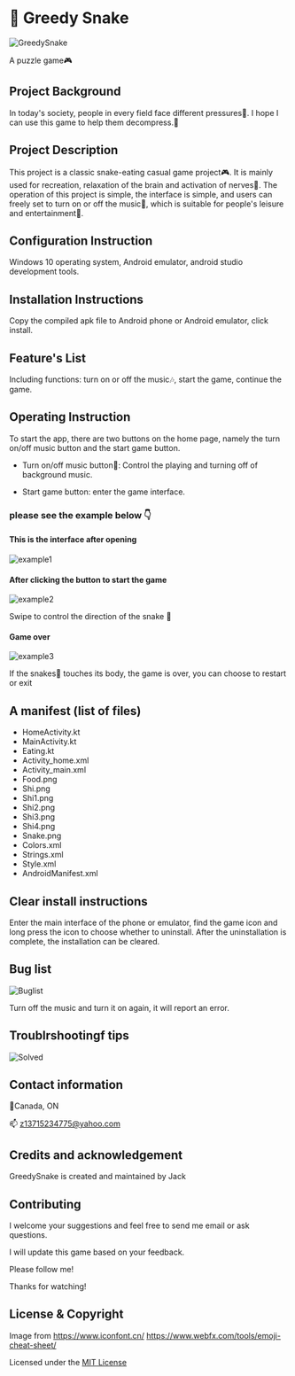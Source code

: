 # 🐍 Greedy Snake
![GreedySnake](https://user-images.githubusercontent.com/80426124/114316505-e1ad3780-9ad1-11eb-9189-29fc797b774b.png)

A puzzle game:video_game:


## Project Background
In today's society, people in every field face different pressures:briefcase:. I hope I can use this game to help them decompress.:dancers:

## Project Description
This project is a classic snake-eating casual game project:video_game:. It is mainly used for recreation, relaxation of the brain and activation of nerves:city_sunrise:. The operation of this project is simple, the interface is simple, and users can freely set to turn on or off the music:musical_score:, which is suitable for people's leisure and entertainment:dizzy:.

## Configuration Instruction
Windows 10 operating system, Android emulator, android studio development tools.

## Installation Instructions
Copy the compiled apk file to Android phone or Android emulator, click install.

## Feature's List
Including functions: turn on or off the music:notes:, start the game, continue the game.

## Operating Instruction
To start the app, there are two buttons on the home page, namely the turn on/off music button and the start game button. 

* Turn on/off music button:musical_note:: Control the playing and turning off of background music.

* Start game button: enter the game interface.

### please see the example below 👇
#### This is the interface after opening
![example1](https://user-images.githubusercontent.com/80426124/114318030-02c55680-9ad9-11eb-86f6-b702860f76c8.png)

#### After clicking the button to start the game
![example2](https://user-images.githubusercontent.com/80426124/114318084-4e780000-9ad9-11eb-9ff6-eea2da5e6e4d.png)

Swipe to control the direction of the snake 🐍

#### Game over
![example3](https://user-images.githubusercontent.com/80426124/114318130-96972280-9ad9-11eb-8a9f-8c98a3950422.png)

If the snakes🐍 touches its body, the game is over, you can choose to restart or exit

## A manifest (list of files)
* HomeActivity.kt
* MainActivity.kt
* Eating.kt
* Activity_home.xml
* Activity_main.xml
* Food.png
* Shi.png
* Shi1.png
* Shi2.png
* Shi3.png
* Shi4.png
* Snake.png
* Colors.xml
* Strings.xml
* Style.xml
* AndroidManifest.xml

## Clear install instructions
Enter the main interface of the phone or emulator, find the game icon and long press the icon to choose whether to uninstall. After the uninstallation is complete, the installation can be cleared.

## Bug list
![Buglist](https://user-images.githubusercontent.com/80426124/115061269-f5ccac80-9eb6-11eb-9789-0e9c4279a3dd.jpg)

Turn off the music and turn it on again, it will report an error.

## Troublrshootingf tips
![Solved](https://user-images.githubusercontent.com/80426124/115061415-2876a500-9eb7-11eb-9b14-1bd5d2c35327.jpg)

## Contact information
📍Canada, ON

📫 z13715234775@yahoo.com

## Credits and acknowledgement
GreedySnake is created and maintained by Jack

## Contributing
I welcome your suggestions and feel free to send me email or ask questions.

I will update this game based on your feedback.

Please follow me!

Thanks for watching!

## License & Copyright
Image from https://www.iconfont.cn/
           https://www.webfx.com/tools/emoji-cheat-sheet/

Licensed under the [MIT License](LICENSE.txt)
